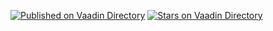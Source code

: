 [![Published on Vaadin  Directory](https://img.shields.io/badge/Vaadin%20Directory-published-00b4f0.svg)](https://vaadin.com/directory/component/codelabel)
[![Stars on Vaadin Directory](https://img.shields.io/vaadin-directory/star/codelabel.svg)](https://vaadin.com/directory/component/codelabel)
